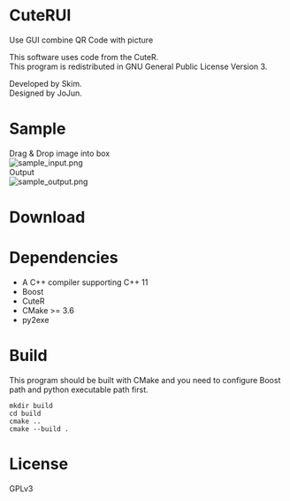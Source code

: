 # CuteRUI

Use GUI combine QR Code with picture

This software uses code from the CuteR.  
This program is redistributed in GNU General Public License Version 3.

Developed by Skim.  
Designed by JoJun.

# Sample

Drag & Drop image into box  
![sample_input.png](https://github.com/jojuniori/CuteRUI/blob/master/sample_input.png)  
Output  
![sample_output.png](https://github.com/jojuniori/CuteRUI/blob/master/sample_output.png)  

# Download

# Dependencies

* A C++ compiler supporting C++ 11
* Boost
* CuteR
* CMake >= 3.6
* py2exe

# Build

This program should be built with CMake and you need to configure Boost path and python executable path first.
```
mkdir build
cd build
cmake ..
cmake --build .
```

# License

GPLv3
